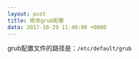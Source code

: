 ```yaml
---
layout: post
title: 修改grub配置
data: 2017-10-29 11:40:00 +0800
---
```


grub配置文件的路径是：`/etc/default/grub`
